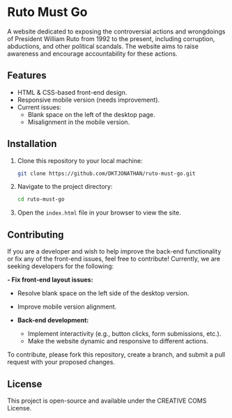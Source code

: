 # Ruto Must Go

A website dedicated to exposing the controversial actions and wrongdoings of President William Ruto from 1992 to the present, including corruption, abductions, and other political scandals. The website aims to raise awareness and encourage accountability for these actions.

## Features

- HTML & CSS-based front-end design.
- Responsive mobile version (needs improvement).
- Current issues:
  - Blank space on the left of the desktop page.
  - Misalignment in the mobile version.
  
## Installation

1. Clone this repository to your local machine:

   ```bash
   git clone https://github.com/DKTJONATHAN/ruto-must-go.git
   ```

2. Navigate to the project directory:

   ```bash
   cd ruto-must-go
   ```

3. Open the `index.html` file in your browser to view the site.

## Contributing

If you are a developer and wish to help improve the back-end functionality or fix any of the front-end issues, feel free to contribute! Currently, we are seeking developers for the following:

**- Fix front-end layout issues:**
  - Resolve blank space on the left side of the desktop version.
  - Improve mobile version alignment.
  
- **Back-end development:**
  - Implement interactivity (e.g., button clicks, form submissions, etc.).
  - Make the website dynamic and responsive to different actions.

To contribute, please fork this repository, create a branch, and submit a pull request with your proposed changes.

## License

This project is open-source and available under the CREATIVE COMS License.
